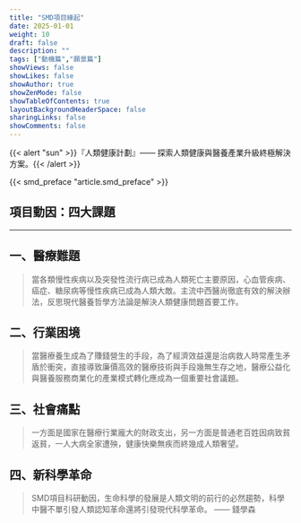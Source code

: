 ```yaml
---
title: "SMD項目緣起"
date: 2025-01-01
weight: 10
draft: false
description: ""
tags: ["動機篇","願景篇"]
showViews: false
showLikes: false
showAuthor: true
showZenMode: false
showTableOfContents: true
layoutBackgroundHeaderSpace: false
sharingLinks: false
showComments: false
---
```




{{< alert "sun" >}}『人類健康計劃』—— 探索人類健康與醫養產業升級終極解決方案。{{< /alert >}}

{{< smd_preface "article.smd_preface" >}}

<h2>項目動因：四大課題</h2> 

---

## 一、醫療難題

>當各類慢性疾病以及突發性流行病已成為人類死亡主要原因，心血管疾病、癌症、糖尿病等慢性疾病已成為人類大敵。主流中西醫尚徹底有效的解決辦法，反思現代醫養哲學方法論是解決人類健康問題首要工作。

## 二、行業困境
>當醫療養生成為了賺錢營生的手段，為了經濟效益還是治病救人時常產生矛盾於衝突，直接導致廉價高效的醫療技術與手段幾無生存之地，醫療公益化與醫養服務商業化的產業模式轉化應成為一個重要社會議題。

## 三、社會痛點
>一方面是國家在醫療行業龐大的財政支出，另一方面是普通老百姓因病致貧返貧，一人大病全家遭殃，健康快樂無疾而終幾成人類奢望。

## 四、新科學革命
>SMD項目科研動因，生命科學的發展是人類文明的前行的必然趨勢，科學中醫不單引發人類認知革命還將引發現代科學革命。 —— 錢學森 